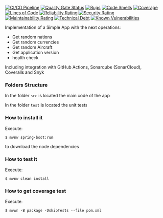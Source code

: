 [![CI/CD Pipeline](https://github.com/garcialvarez/labfake/actions/workflows/build.yml/badge.svg)](https://github.com/garcialvarez/labfake/actions/workflows/build.yml)
[![Quality Gate Status](https://sonarcloud.io/api/project_badges/measure?project=garcialvarez_labfake&metric=alert_status)](https://sonarcloud.io/summary/new_code?id=garcialvarez_labfake)
[![Bugs](https://sonarcloud.io/api/project_badges/measure?project=garcialvarez_labfake&metric=bugs)](https://sonarcloud.io/summary/new_code?id=garcialvarez_labfake)
[![Code Smells](https://sonarcloud.io/api/project_badges/measure?project=garcialvarez_labfake&metric=code_smells)](https://sonarcloud.io/summary/new_code?id=garcialvarez_labfake)
[![Coverage](https://sonarcloud.io/api/project_badges/measure?project=garcialvarez_labfake&metric=coverage)](https://sonarcloud.io/summary/new_code?id=garcialvarez_labfake)
[![Lines of Code](https://sonarcloud.io/api/project_badges/measure?project=garcialvarez_labfake&metric=ncloc)](https://sonarcloud.io/summary/new_code?id=garcialvarez_labfake)
[![Reliability Rating](https://sonarcloud.io/api/project_badges/measure?project=garcialvarez_labfake&metric=reliability_rating)](https://sonarcloud.io/summary/new_code?id=garcialvarez_labfake)
[![Security Rating](https://sonarcloud.io/api/project_badges/measure?project=garcialvarez_labfake&metric=security_rating)](https://sonarcloud.io/summary/new_code?id=garcialvarez_labfake)
[![Maintainability Rating](https://sonarcloud.io/api/project_badges/measure?project=garcialvarez_labfake&metric=sqale_rating)](https://sonarcloud.io/summary/new_code?id=garcialvarez_labfake)
[![Technical Debt](https://sonarcloud.io/api/project_badges/measure?project=garcialvarez_labfake&metric=sqale_index)](https://sonarcloud.io/summary/new_code?id=garcialvarez_labfake)
[![Known Vulnerabilities](https://snyk.io/test/github/{username}/{repo}/badge.svg)](https://snyk.io/test/github/garcialvarez/labfake)



Implementation of a Simple App with the next operations:

* Get random nations
* Get random currencies
* Get random Aircraft
* Get application version
* health check

Including integration with GitHub Actions, Sonarqube (SonarCloud), Coveralls and Snyk

### Folders Structure

In the folder `src` is located the main code of the app

In the folder `test` is located the unit tests

### How to install it

Execute:

```shell
$ mvnw spring-boot:run
```
to download the node dependencies

### How to test it

Execute:

```shell
$ mvnw clean install
```

### How to get coverage test

Execute:

```shell
$ mvwn -B package -DskipTests --file pom.xml
```
